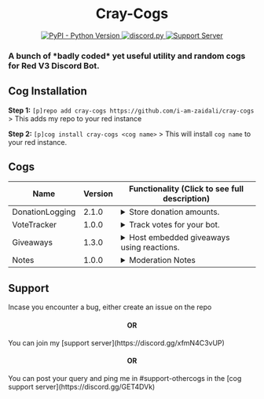 <h1 align="center"> Cray-Cogs </h1>
<p align="center">
  <a href="https://www.python.org/downloads/">
    <img alt="PyPI - Python Version" src="https://img.shields.io/pypi/pyversions/Red-Discordbot">
  </a>
  <a href="https://github.com/Rapptz/discord.py/">
     <img src="https://img.shields.io/badge/discord-py-blue.svg" alt="discord.py">
  </a>
  <a href="https://discord.gg/xfmN4C3vUP">
    <img src="https://discordapp.com/api/guilds/750553548525273208/widget.png?style=shield" alt="Support Server" >
  </a>
</p>
<h3> A bunch of *badly coded* yet useful utility and random cogs for Red V3 Discord Bot.</h3>

## Cog Installation
**Step 1:** `[p]repo add cray-cogs https://github.com/i-am-zaidali/cray-cogs` > This adds my repo to your red instance

**Step 2:** `[p]cog install cray-cogs <cog name>` > This will install `cog name` to your red instance.

## Cogs
| Name              | Version   | Functionality (Click to see full description)                                                                                                                     |
|-------------------|------------------|------------------------------------------------------------------------------------------------------------------------------------------------------------|
| DonationLogging               | 2.1.0            | <details><summary>Store donation amounts.</summary>This cog allows you to store a member's donations in a guild.</details>                                                                   |
| VoteTracker                   | 1.0.0            | <details><summary>Track votes for your bot.</summary>Track votes for your bot on top.gg with vote logs and role rewards.</details>                                                            |
| Giveaways                     | 1.3.0            | <details><summary>Host embedded giveaways using reactions.</summary>Start giveaways in your server using reactions and advanced requirements.</details>                                     |
| Notes                     | 1.0.0            | <details><summary>Moderation Notes</summary>Keep moderation notes on people.</details>                                                                                                          |
## Support

Incase you encounter a bug, either create an issue on the repo
<h4 align="center"> OR </h4>
You can join my [support server](https://discord.gg/xfmN4C3vUP)
<h4 align="center"> OR </h4>
You can post your query and ping me in #support-othercogs in the [cog support server](https://discord.gg/GET4DVk)
